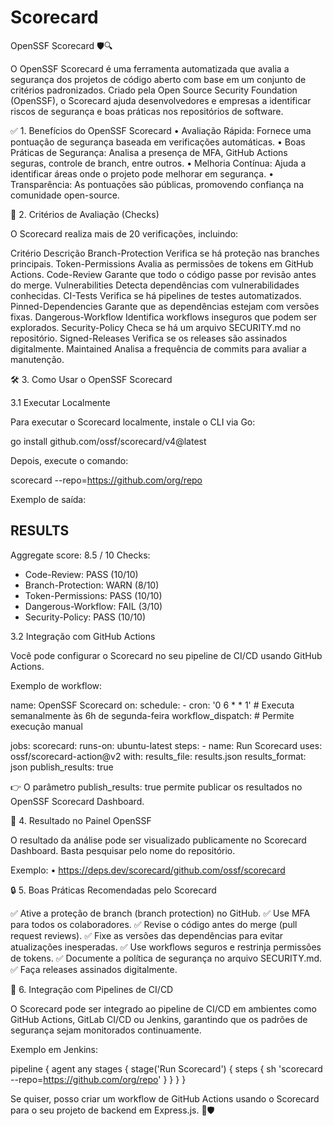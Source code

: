 # Scorecard

OpenSSF Scorecard 🛡️🔍

O OpenSSF Scorecard é uma ferramenta automatizada que avalia a segurança dos projetos de código aberto com base em um conjunto de critérios padronizados. Criado pela Open Source Security Foundation (OpenSSF), o Scorecard ajuda desenvolvedores e empresas a identificar riscos de segurança e boas práticas nos repositórios de software.

✅ 1. Benefícios do OpenSSF Scorecard
	•	Avaliação Rápida: Fornece uma pontuação de segurança baseada em verificações automáticas.
	•	Boas Práticas de Segurança: Analisa a presença de MFA, GitHub Actions seguras, controle de branch, entre outros.
	•	Melhoria Contínua: Ajuda a identificar áreas onde o projeto pode melhorar em segurança.
	•	Transparência: As pontuações são públicas, promovendo confiança na comunidade open-source.

🧩 2. Critérios de Avaliação (Checks)

O Scorecard realiza mais de 20 verificações, incluindo:

Critério	Descrição
Branch-Protection	Verifica se há proteção nas branches principais.
Token-Permissions	Avalia as permissões de tokens em GitHub Actions.
Code-Review	Garante que todo o código passe por revisão antes do merge.
Vulnerabilities	Detecta dependências com vulnerabilidades conhecidas.
CI-Tests	Verifica se há pipelines de testes automatizados.
Pinned-Dependencies	Garante que as dependências estejam com versões fixas.
Dangerous-Workflow	Identifica workflows inseguros que podem ser explorados.
Security-Policy	Checa se há um arquivo SECURITY.md no repositório.
Signed-Releases	Verifica se os releases são assinados digitalmente.
Maintained	Analisa a frequência de commits para avaliar a manutenção.

🛠️ 3. Como Usar o OpenSSF Scorecard

3.1 Executar Localmente

Para executar o Scorecard localmente, instale o CLI via Go:

go install github.com/ossf/scorecard/v4@latest

Depois, execute o comando:

scorecard --repo=https://github.com/org/repo

Exemplo de saída:

RESULTS
-------
Aggregate score: 8.5 / 10
Checks:
- Code-Review: PASS (10/10)
- Branch-Protection: WARN (8/10)
- Token-Permissions: PASS (10/10)
- Dangerous-Workflow: FAIL (3/10)
- Security-Policy: PASS (10/10)

3.2 Integração com GitHub Actions

Você pode configurar o Scorecard no seu pipeline de CI/CD usando GitHub Actions.

Exemplo de workflow:

name: OpenSSF Scorecard
on:
  schedule:
    - cron: '0 6 * * 1'  # Executa semanalmente às 6h de segunda-feira
  workflow_dispatch:  # Permite execução manual

jobs:
  scorecard:
    runs-on: ubuntu-latest
    steps:
      - name: Run Scorecard
        uses: ossf/scorecard-action@v2
        with:
          results_file: results.json
          results_format: json
          publish_results: true

👉 O parâmetro publish_results: true permite publicar os resultados no OpenSSF Scorecard Dashboard.

💾 4. Resultado no Painel OpenSSF

O resultado da análise pode ser visualizado publicamente no Scorecard Dashboard. Basta pesquisar pelo nome do repositório.

Exemplo:
	•	https://deps.dev/scorecard/github.com/ossf/scorecard

🔒 5. Boas Práticas Recomendadas pelo Scorecard

✅ Ative a proteção de branch (branch protection) no GitHub.
✅ Use MFA para todos os colaboradores.
✅ Revise o código antes do merge (pull request reviews).
✅ Fixe as versões das dependências para evitar atualizações inesperadas.
✅ Use workflows seguros e restrinja permissões de tokens.
✅ Documente a política de segurança no arquivo SECURITY.md.
✅ Faça releases assinados digitalmente.

🚀 6. Integração com Pipelines de CI/CD

O Scorecard pode ser integrado ao pipeline de CI/CD em ambientes como GitHub Actions, GitLab CI/CD ou Jenkins, garantindo que os padrões de segurança sejam monitorados continuamente.

Exemplo em Jenkins:

pipeline {
    agent any
    stages {
        stage('Run Scorecard') {
            steps {
                sh 'scorecard --repo=https://github.com/org/repo'
            }
        }
    }
}

Se quiser, posso criar um workflow de GitHub Actions usando o Scorecard para o seu projeto de backend em Express.js. 🚀🛡️